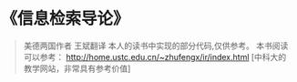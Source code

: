 # 《信息检索导论》
>美德两国作者 王斌翻译
>本人的读书中实现的部分代码,仅供参考。
>本书阅读可以参考：
>http://home.ustc.edu.cn/~zhufengx/ir/index.html [中科大的教学网站，非常具有参考价值] 

